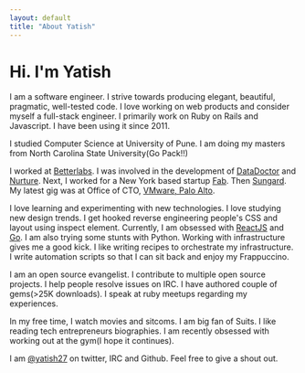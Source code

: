 ```yaml
---
layout: default
title: "About Yatish"
---
```


# Hi. I'm Yatish

I am a software engineer. I strive towards producing elegant, beautiful, pragmatic, well-tested code. 
I love working on web products and consider myself a full-stack engineer. 
I primarily work on Ruby on Rails and Javascript. I have been using it since 2011. 

I studied Computer Science at University of Pune. I am doing my masters from North Carolina State University(Go Pack!!)

I worked at [Betterlabs](http://www.betterlabs.net/). I was involved in the development of 
[DataDoctor](http://datadoctorit.com/) and [Nurture](http://www.nurturehq.com/). 
Next, I worked for a New York based startup [Fab](fab.com). 
Then [Sungard](http://www.sungardas.com/Pages/default.aspx). 
My latest gig was at Office of CTO, [VMware, Palo Alto](http://www.vmware.com/).

I love learning and experimenting with new technologies. I love studying new design trends. 
I get hooked reverse engineering people's CSS and layout using inspect element. 
Currently, I am obsessed with [ReactJS](http://facebook.github.io/react/) and [Go](https://golang.org/). 
I am also trying some stunts with Python. 
Working with infrastructure gives me a good kick. I like writing recipes to orchestrate my infrastructure. 
I write automation scripts so that I can sit back and enjoy my Frappuccino.

I am an open source evangelist. I contribute to multiple open source projects. I help people resolve issues on IRC. 
I have authored couple of gems(>25K downloads). I speak at ruby meetups regarding my experiences. 

In my free time, I watch movies and sitcoms. I am big fan of Suits. 
I like reading tech entrepreneurs biographies. I am recently obsessed with working out at the gym(I hope it continues).

I am [@yatish27](https://twitter.com/yatish27) on twitter, IRC and Github. Feel free to give a shout out. 


